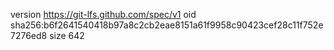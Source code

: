version https://git-lfs.github.com/spec/v1
oid sha256:b6f2641540418b97a8c2cb2eae8151a61f9958c90423cef28c11f752e7276ed8
size 642
